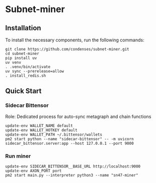 # Subnet-miner

## Installation
To install the necessary components, run the following commands:
```
git clone https://github.com/condenses/subnet-miner.git
cd subnet-miner
pip install uv
uv venv
. .venv/bin/activate
uv sync --prerelease=allow
. install_redis.sh
```

## Quick Start
### Sidecar Bittensor
Role: Dedicated process for auto-sync metagraph and chain functions
```
update-env WALLET_NAME default
update-env WALLET_HOTKEY default
update-env WALLET_PATH ~/.bittensor/wallets
pm2 start python --name "sidecar-bittensor" -- -m uvicorn sidecar_bittensor.server:app --host 127.0.0.1 --port 9000
```
### Run miner
```
update-env SIDECAR_BITTENSOR__BASE_URL http://localhost:9000
update-env AXON_PORT port
pm2 start main.py --interpreter python3 --name "sn47-miner"
```
